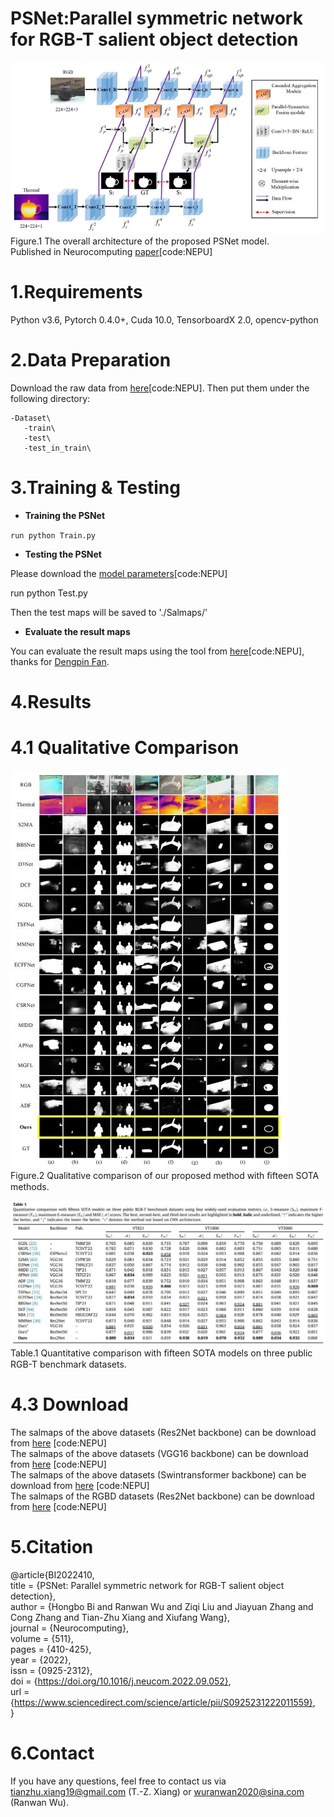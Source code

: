 # PSNet:Parallel symmetric network for RGB-T salient object detection  

![image](figs/overall.jpg)  
   Figure.1 The overall architecture of the proposed PSNet model.  
   Published in Neurocomputing [paper](https://pan.baidu.com/s/1V7DPu68B7uDzSHnTSE4h2g)[code:NEPU]
  
# 1.Requirements
Python v3.6, Pytorch 0.4.0+, Cuda 10.0, TensorboardX 2.0, opencv-python

# 2.Data Preparation
Download the raw data from [here](https://pan.baidu.com/s/1JtnzmNVp-W-68pwscQYM3g)[code:NEPU]. Then put them under the following directory:  

    -Dataset\   
       -train\  
       -test\  
       -test_in_train\
       
# 3.Training & Testing
* **Training the PSNet**  

``run python Train.py``

* **Testing the PSNet**  

Please download the [model parameters](https://pan.baidu.com/s/11zsL2vBhCbNIa7X9QDG5Hw)[code:NEPU]  

run python Test.py  

Then the test maps will be saved to './Salmaps/'

* **Evaluate the result maps**  

You can evaluate the result maps using the tool from [here](https://pan.baidu.com/s/1gmckcn7FZuDP2ufiTM6qow)[code:NEPU], thanks for [Dengpin Fan](https://github.com/DengPingFan).

# 4.Results
# 4.1 Qualitative Comparison  
![image](figs/Qualitative_comparison.jpg)  
Figure.2 Qualitative comparison of our proposed method with ﬁfteen SOTA methods. 

![image](figs/results.jpg)  
Table.1 Quantitative comparison with ﬁfteen SOTA models on three public RGB-T benchmark datasets.  

# 4.3 Download  
The salmaps of the above datasets (Res2Net backbone) can be download from [here](https://pan.baidu.com/s/185hCBeczOtFbBdJoC_FcEQ) [code:NEPU]  
The salmaps of the above datasets (VGG16 backbone) can be download from [here](https://pan.baidu.com/s/11ibTBy0VUE17Lp5FxsNd9w) [code:NEPU]  
The salmaps of the above datasets (Swintransformer backbone) can be download from [here](https://pan.baidu.com/s/1_uY9a8cEBfPoIRAZD7Xvwg) [code:NEPU]  
The salmaps of the RGBD datasets (Res2Net backbone) can be download from [here](https://pan.baidu.com/s/1Pn6gtJ7-4ma4HgB90JPGGw) [code:NEPU]

# 5.Citation  
@article{BI2022410,  
title = {PSNet: Parallel symmetric network for RGB-T salient object detection},  
author = {Hongbo Bi and Ranwan Wu and Ziqi Liu and Jiayuan Zhang and Cong Zhang and Tian-Zhu Xiang and Xiufang Wang},  
journal = {Neurocomputing},  
volume = {511},  
pages = {410-425},  
year = {2022},  
issn = {0925-2312},  
doi = {https://doi.org/10.1016/j.neucom.2022.09.052},  
url = {https://www.sciencedirect.com/science/article/pii/S0925231222011559},  
}  

# 6.Contact  
If you have any questions, feel free to contact us via tianzhu.xiang19@gmail.com (T.-Z. Xiang) or wuranwan2020@sina.com (Ranwan Wu).
 
